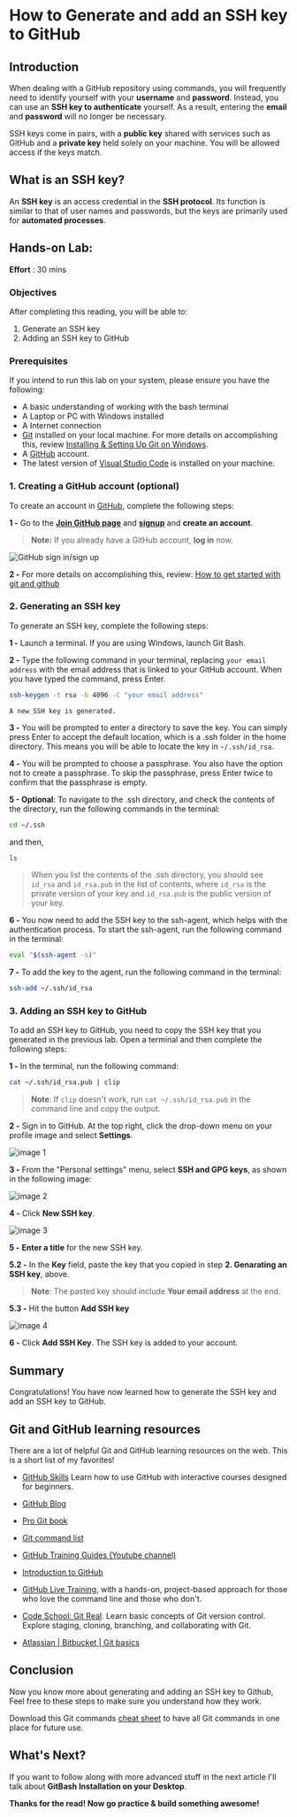 # How to Generate and add an SSH key to GitHub


## Introduction

When dealing with a GitHub repository using commands, you will frequently need to identify yourself with your **username** and **password**. Instead, you can use an **SSH key to authenticate** yourself. As a result, entering the **email** and **password** will no longer be necessary.

SSH keys come in pairs, with a **public key** shared with services such as GitHub and a **private key** held solely on your machine. You will be allowed access if the keys match.

## What is an SSH key?

An **SSH key** is an access credential in the **SSH protocol**. Its function is similar to that of user names and passwords, but the keys are primarily used for **automated processes**.

## Hands-on Lab:

**Effort** : 30 mins

### Objectives

After completing this reading, you will be able to:

1.  Generate an SSH key
2.  Adding an SSH key to GitHub

### Prerequisites

If you intend to run this lab on your system, please ensure you have the following:

- A basic understanding of working with the bash terminal
- A Laptop or PC with Windows installed
- A Internet connection
- [Git](https://git-scm.com/) installed on your local machine. For more details on accomplishing this, review [Installing & Setting Up Git on Windows](https://creativelightbox.net/how-to-get-started-with-branches-using-git-commands-on-a-local-repository#heading-installing-git-on-windows).
- A [GitHub](https://github.com/) account.
- The latest version of [Visual Studio Code](https://code.visualstudio.com/) is installed on your machine.

### 1. Creating a GitHub account (optional)

To create an account in [GitHub](https://github.com/), complete the following steps:

**1 -** Go to the **[Join GitHub page](https://github.com/login)** and **[signup](https://github.com/signup?ref_cta=Sign+up&ref_loc=header+logged+out&ref_page=%2F&source=header-home)** and **create an account**.

> **Note:** If you already have a GitHub account, **log in** now.

![GitHub sign in/sign up](https://cdn.hashnode.com/res/hashnode/image/upload/v1673357278023/_XD9_9Ysb.png?auto=compress)

**2 -** For more details on accomplishing this, review:
[How to get started with git and github](https://creativelightbox.net/how-to-get-started-with-git-and-github#heading-getting-started-with-github)

### 2. Generating an SSH key

To generate an SSH key, complete the following steps:

**1 -** Launch a terminal. If you are using Windows, launch Git Bash.

**2 -** Type the following command in your terminal, replacing `your email address` with the email address that is linked to your GitHub account. When you have typed the command, press Enter.

```bash
ssh-keygen -t rsa -b 4096 -C "your email address"
```

    A new SSH key is generated.

**3 -** You will be prompted to enter a directory to save the key. You can simply press Enter to accept the default location, which is a .ssh folder in the home directory. This means you will be able to locate the key in `~/.ssh/id_rsa`.

**4 -** You will be prompted to choose a passphrase. You also have the option not to create a passphrase. To skip the passphrase, press Enter twice to confirm that the passphrase is empty.

**5 - Optional**: To navigate to the .ssh directory, and check the contents of the directory, run the following commands in the terminal:

```bash
cd ~/.ssh
```

and then,

```bash
ls
```

> When you list the contents of the .ssh directory, you should see `id_rsa` and `id_rsa.pub` in the list of contents, where `id_rsa` is the private version of your key and `id_rsa.pub` is the public version of your key.

**6 -** You now need to add the SSH key to the ssh-agent, which helps with the authentication process. To start the ssh-agent, run the following command in the terminal:

```bash
eval "$(ssh-agent -s)"
```

**7 -** To add the key to the agent, run the following command in the terminal:

```bash
ssh-add ~/.ssh/id_rsa
```

### 3. Adding an SSH key to GitHub

To add an SSH key to GitHub, you need to copy the SSH key that you generated in the previous lab. Open a terminal and then complete the following steps:

**1 -** In the terminal, run the following command:

```bash
cat ~/.ssh/id_rsa.pub | clip
```

> **Note**: If `clip` doesn't work, run `cat ~/.ssh/id_rsa.pub` in the command line and copy the output.

**2 -** Sign in to GitHub. At the top right, click the drop-down menu on your profile image and select **Settings**.

![image 1](https://cdn.hashnode.com/res/hashnode/image/upload/v1675684879278/4pUKToRe7.png?auto=compress)

**3 -** From the "Personal settings" menu, select **SSH and GPG keys**, as shown in the following image:

![image 2](https://cdn.hashnode.com/res/hashnode/image/upload/v1675684923137/tQQw42RKH.png?auto=compress)

**4 -** Click **New SSH key**.

![image 3](https://cdn.hashnode.com/res/hashnode/image/upload/v1675684953343/LHOlTkETU.png?auto=compress)

**5 -** **Enter a title** for the new SSH key.

**5.2 -** In the **Key** field, paste the key that you copied in step **2. Genarating an SSH key**, above.

> **Note**: The pasted key should include **Your email address** at the end.

**5.3 -** Hit the button **Add SSH key**

![image 4](https://cdn.hashnode.com/res/hashnode/image/upload/v1675684983402/v5J5S9VaF.png?auto=compress)

**6 -** Click **Add SSH Key**. The SSH key is added to your account.

## Summary

Congratulations! You have now learned how to generate the SSH key and add an SSH key to GitHub.

## Git and GitHub learning resources

There are a lot of helpful Git and GitHub learning resources on the web. This is a short list of my favorites!

- [GitHub Skills](https://github.com/skills)
  Learn how to use GitHub with interactive courses designed for beginners.

- [GitHub Blog](https://github.blog/)

- [Pro Git book](https://git-scm.com/book/en/v2)

- [Git command list](https://git-scm.com/docs)

- [GitHub Training Guides (Youtube channel)](https://www.youtube.com/githubguides)

- [Introduction to GitHub](https://github.com/skills/introduction-to-github)

- [GitHub Live Training](https://github.com/services/#upcoming-events), with a hands-on, project-based approach for those who love the command line and those who don't.

- [Code School: Git Real](https://www.pluralsight.com/courses/code-school-git-real). Learn basic concepts of Git version control. Explore staging, cloning, branching, and collaborating with Git.

- [Atlassian | Bitbucket | Git basics](https://www.atlassian.com/git)

## Conclusion

Now you know more about generating and adding an SSH key to Github, Feel free to these steps to make sure you understand how they work.

Download this Git commands [cheat sheet](https://phoenixnap.com/kb/wp-content/uploads/2021/11/git-commands-cheat-sheet-by-pnap-v2.pdf) to have all Git commands in one place for future use.

## What's Next?

If you want to follow along with more advanced stuff in the next article I'll talk about **GitBash Installation on your Desktop**.

**Thanks for the read! Now go practice & build something awesome!**
